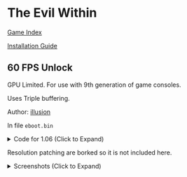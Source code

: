 # The Evil Within

[Game Index](README.md#games)

[Installation Guide](https://illusion0001.github.io/install-instructions/)

## 60 FPS Unlock

GPU Limited. For use with 9th generation of game consoles.

Uses Triple buffering.

Author: [illusion](https://twitter.com/illusion0002)

In file `eboot.bin`

<details>
<summary>Code for 1.06 (Click to Expand)</summary>

```
0x23BCE3 00
```

</details>

Resolution patching are borked so it is not included here. 

<details>
<summary>Screenshots (Click to Expand)</summary>

<p align="center">
<img src="https://storage.googleapis.com/assets-illusion0001/images/patches/preview/Zwei_NG/The%20Evil%20Within_20211011142742.png">
</p>

<p align="center">
<img src="https://storage.googleapis.com/assets-illusion0001/images/patches/preview/Zwei_NG/The%20Evil%20Within_20211011142747.png">
</p>

</details>
